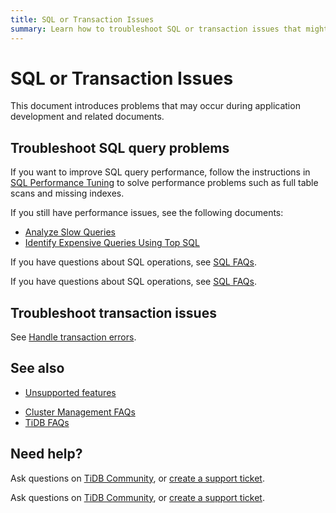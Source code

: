 ```yaml
---
title: SQL or Transaction Issues
summary: Learn how to troubleshoot SQL or transaction issues that might occur during application development.
---
```


# SQL or Transaction Issues

This document introduces problems that may occur during application development and related documents.

## Troubleshoot SQL query problems

If you want to improve SQL query performance, follow the instructions in [SQL Performance Tuning](/develop/dev-guide-optimize-sql-overview.md) to solve performance problems such as full table scans and missing indexes.

<CustomContent platform="tidb">

If you still have performance issues, see the following documents:

- [Analyze Slow Queries](/analyze-slow-queries.md)
- [Identify Expensive Queries Using Top SQL](/dashboard/top-sql.md)

If you have questions about SQL operations, see [SQL FAQs](/faq/sql-faq.md).

</CustomContent>

<CustomContent platform="tidb-cloud">

If you have questions about SQL operations, see [SQL FAQs](https://docs.pingcap.com/tidb/stable/sql-faq).

</CustomContent>

## Troubleshoot transaction issues

See [Handle transaction errors](/develop/dev-guide-transaction-troubleshoot.md).

## See also

- [Unsupported features](/mysql-compatibility.md#unsupported-features)

<CustomContent platform="tidb">

- [Cluster Management FAQs](/faq/manage-cluster-faq.md)
- [TiDB FAQs](/faq/tidb-faq.md)

</CustomContent>

## Need help?

<CustomContent platform="tidb">

Ask questions on [TiDB Community](https://ask.pingcap.com/), or [create a support ticket](/support.md).

</CustomContent>

<CustomContent platform="tidb-cloud">

Ask questions on [TiDB Community](https://ask.pingcap.com/), or [create a support ticket](https://support.pingcap.com/).

</CustomContent>